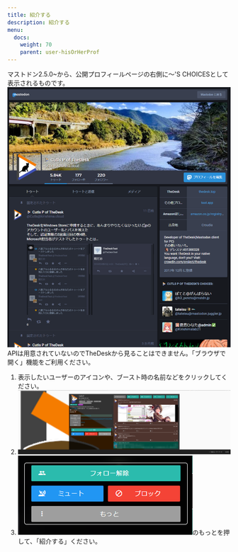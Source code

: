 ```yaml
---
title: 紹介する
description: 紹介する
menu:
  docs:
    weight: 70
    parent: user-hisOrHerProf
---
```


マストドン2.5.0~から、公開プロフィールページの右側に～'S CHOICESとして表示されるものです。  
![user25](https://raw.githubusercontent.com/cutls/TheDeskDocs/master/media/user25.png)  
APIは用意されていないのでTheDeskから見ることはできません。「ブラウザで開く」機能をご利用ください。

1. 表示したいユーザーのアイコンや、ブースト時の名前などをクリックしてください。
2. ![user1](https://raw.githubusercontent.com/cutls/TheDeskDocs/master/media/user1.png)
3. ![user1](https://raw.githubusercontent.com/cutls/TheDeskDocs/master/media/user8.png)のもっとを押して、「紹介する」ください。  

